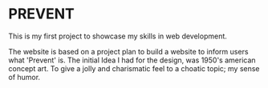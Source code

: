 ﻿# PREVENT

This is my first project to showcase my skills in web development. 

The website is based on a project plan to build a website to inform users what 'Prevent' is. 
The initial Idea I had for the design, was 1950's american concept art. To give a jolly and charismatic feel to a choatic topic; my sense of humor.
